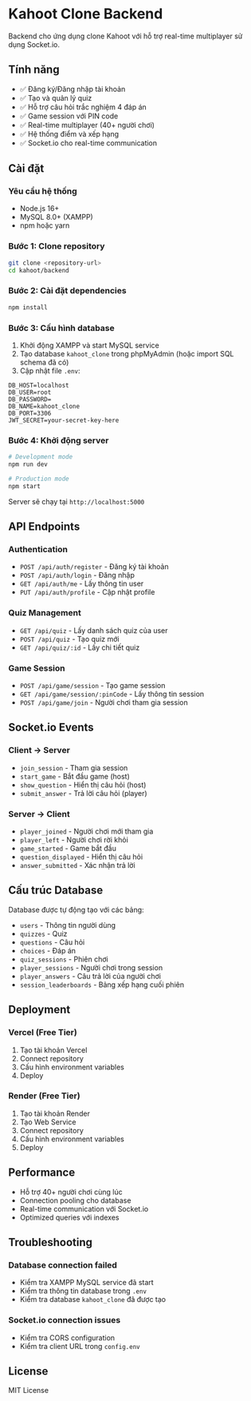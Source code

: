 # Kahoot Clone Backend

Backend cho ứng dụng clone Kahoot với hỗ trợ real-time multiplayer sử dụng Socket.io.

## Tính năng

- ✅ Đăng ký/Đăng nhập tài khoản
- ✅ Tạo và quản lý quiz
- ✅ Hỗ trợ câu hỏi trắc nghiệm 4 đáp án
- ✅ Game session với PIN code
- ✅ Real-time multiplayer (40+ người chơi)
- ✅ Hệ thống điểm và xếp hạng
- ✅ Socket.io cho real-time communication

## Cài đặt

### Yêu cầu hệ thống
- Node.js 16+
- MySQL 8.0+ (XAMPP)
- npm hoặc yarn

### Bước 1: Clone repository
```bash
git clone <repository-url>
cd kahoot/backend
```

### Bước 2: Cài đặt dependencies
```bash
npm install
```

### Bước 3: Cấu hình database
1. Khởi động XAMPP và start MySQL service
2. Tạo database `kahoot_clone` trong phpMyAdmin (hoặc import SQL schema đã có)
3. Cập nhật file `.env`:
```env
DB_HOST=localhost
DB_USER=root
DB_PASSWORD=
DB_NAME=kahoot_clone
DB_PORT=3306
JWT_SECRET=your-secret-key-here
```

### Bước 4: Khởi động server
```bash
# Development mode
npm run dev

# Production mode
npm start
```

Server sẽ chạy tại `http://localhost:5000`

## API Endpoints

### Authentication
- `POST /api/auth/register` - Đăng ký tài khoản
- `POST /api/auth/login` - Đăng nhập
- `GET /api/auth/me` - Lấy thông tin user
- `PUT /api/auth/profile` - Cập nhật profile

### Quiz Management
- `GET /api/quiz` - Lấy danh sách quiz của user
- `POST /api/quiz` - Tạo quiz mới
- `GET /api/quiz/:id` - Lấy chi tiết quiz

### Game Session
- `POST /api/game/session` - Tạo game session
- `GET /api/game/session/:pinCode` - Lấy thông tin session
- `POST /api/game/join` - Người chơi tham gia session

## Socket.io Events

### Client -> Server
- `join_session` - Tham gia session
- `start_game` - Bắt đầu game (host)
- `show_question` - Hiển thị câu hỏi (host)
- `submit_answer` - Trả lời câu hỏi (player)

### Server -> Client
- `player_joined` - Người chơi mới tham gia
- `player_left` - Người chơi rời khỏi
- `game_started` - Game bắt đầu
- `question_displayed` - Hiển thị câu hỏi
- `answer_submitted` - Xác nhận trả lời

## Cấu trúc Database

Database được tự động tạo với các bảng:
- `users` - Thông tin người dùng
- `quizzes` - Quiz
- `questions` - Câu hỏi
- `choices` - Đáp án
- `quiz_sessions` - Phiên chơi
- `player_sessions` - Người chơi trong session
- `player_answers` - Câu trả lời của người chơi
- `session_leaderboards` - Bảng xếp hạng cuối phiên

## Deployment

### Vercel (Free Tier)
1. Tạo tài khoản Vercel
2. Connect repository
3. Cấu hình environment variables
4. Deploy

### Render (Free Tier)
1. Tạo tài khoản Render
2. Tạo Web Service
3. Connect repository
4. Cấu hình environment variables
5. Deploy

## Performance

- Hỗ trợ 40+ người chơi cùng lúc
- Connection pooling cho database
- Real-time communication với Socket.io
- Optimized queries với indexes

## Troubleshooting

### Database connection failed
- Kiểm tra XAMPP MySQL service đã start
- Kiểm tra thông tin database trong `.env`
- Kiểm tra database `kahoot_clone` đã được tạo

### Socket.io connection issues
- Kiểm tra CORS configuration
- Kiểm tra client URL trong `config.env`

## License

MIT License
